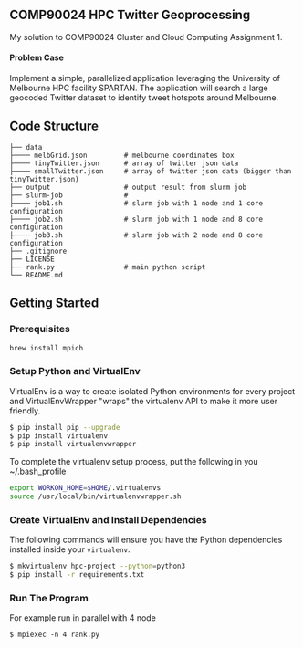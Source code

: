COMP90024 HPC Twitter Geoprocessing
-----------------------------------

My solution to COMP90024 Cluster and Cloud Computing Assignment 1.

#### Problem Case
Implement a simple, parallelized application leveraging the
University of Melbourne HPC facility SPARTAN. The application will search a large geocoded Twitter dataset to identify tweet hotspots around Melbourne.

Code Structure
--------------
    ├── data                    
    ├──── melbGrid.json         # melbourne coordinates box
    ├──── tinyTwitter.json      # array of twitter json data
    ├──── smallTwitter.json     # array of twitter json data (bigger than tinyTwitter.json)
    ├── output                  # output result from slurm job
    ├── slurm-job               #
    ├──── job1.sh               # slurm job with 1 node and 1 core configuration
    ├──── job2.sh               # slurm job with 1 node and 8 core configuration
    ├──── job3.sh               # slurm job with 2 node and 8 core configuration
    ├── .gitignore               
    ├── LICENSE               
    ├── rank.py                 # main python script
    └── README.md

Getting Started
---------------

### Prerequisites
```bash
brew install mpich
```

### Setup Python and VirtualEnv
VirtualEnv is a way to create isolated Python environments for every project and VirtualEnvWrapper "wraps" the virtualenv API to make it more user friendly.

```bash
$ pip install pip --upgrade
$ pip install virtualenv
$ pip install virtualenvwrapper
```

To complete the virtualenv setup process, put the following in you ~/.bash_profile
```bash
export WORKON_HOME=$HOME/.virtualenvs
source /usr/local/bin/virtualenvwrapper.sh
```

### Create VirtualEnv and Install Dependencies
The following commands will ensure you have the Python dependencies installed inside your `virtualenv`.

```bash
$ mkvirtualenv hpc-project --python=python3
$ pip install -r requirements.txt
```

### Run The Program
For example run in parallel with 4 node

    $ mpiexec -n 4 rank.py
